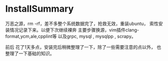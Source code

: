 # InstallSummary

万恶之源，rm -rf，差不多整个系统数据完了，抢救无效，重装ubuntu，
索性安装情况记录下来。以便下次继续裸奔
主要步骤换源，vim插件clang-format,ycm,ale,cpplint等 
以及grpc, mysql , mysqlpp , scrapy。
 
前后 花了1天多点，安装完后稍微整理了一下，除了一些需要注意的点以外，
也 整理了一下基础的知识。
 
